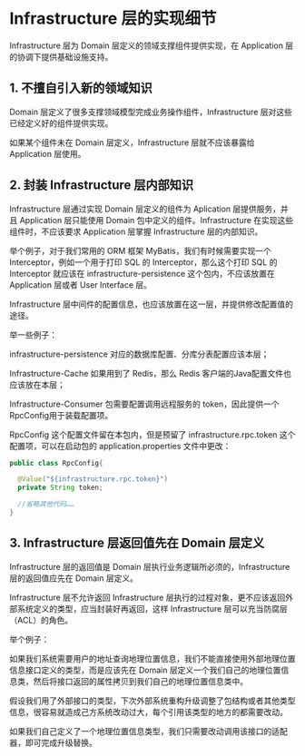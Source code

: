 # Infrastructure 层的实现细节

Infrastructure 层为 Domain 层定义的领域支撑组件提供实现，在 Application 层的协调下提供基础设施支持。

## 1. 不擅自引入新的领域知识

Domain 层定义了很多支撑领域模型完成业务操作组件，Infrastructure 层对这些已经定义好的组件提供实现。

如果某个组件未在 Domain 层定义，Infrastructure 层就不应该暴露给 Application 层使用。

## 2. 封装 Infrastructure 层内部知识

Infrastructure 层通过实现 Domain 层定义的组件为 Aplication 层提供服务，并且 Application 层只能使用 Domain 包中定义的组件。Infrastructure 在实现这些组件时，不应该要求 Application 层掌握 Infrastructure 层的内部知识。

举个例子，对于我们常用的 ORM 框架 MyBatis，我们有时候需要实现一个 Interceptor，例如一个用于打印 SQL 的 Interceptor，那么这个打印 SQL 的 Interceptor 就应该在 infrastructure-persistence 这个包内，不应该放置在 Application 层或者 User Interface 层。

Infrastructure 层中间件的配置信息，也应该放置在这一层，并提供修改配置值的途径。

举一些例子：

infrastructure-persistence 对应的数据库配置、分库分表配置应该本层；

Infrastructure-Cache 如果用到了 Redis，那么 Redis 客户端的Java配置文件也应该放在本层；

Infrastructure-Consumer 包需要配置调用远程服务的 token，因此提供一个RpcConfig用于装载配置项。

RpcConfig 这个配置文件留在本包内，但是预留了 infrastructure.rpc.token 这个配置项，可以在启动包的 application.properties 文件中更改：

```java
public class RpcConfig{

  @Value("${infrastructure.rpc.token}")
  private String token;

  //省略其他代码……
}
```

## 3. Infrastructure 层返回值先在 Domain 层定义

Infrastructure 层的返回值是 Domain 层执行业务逻辑所必须的，Infrastructure 层的返回值应先在 Domain 层定义。

Infrastructure 层不允许返回 Infrastructure 层执行的过程对象，更不应该返回外部系统定义的类型，应当封装好再返回，这样 Infrastructure 层可以充当防腐层（ACL）的角色。

举个例子：

如果我们系统需要用户的地址查询地理位置信息，我们不能直接使用外部地理位置信息接口定义的类型，而是应该先在 Domain 层定义一个我们自己的地理位置信息类，然后将接口返回的属性拷贝到我们自己的地理位置信息类中。

假设我们用了外部接口的类型，下次外部系统重构升级调整了包结构或者其他类型信息，很容易就造成己方系统改动过大，每个引用该类型的地方的都需要改动。

如果我们自己定义了一个地理位置信息类型，我们只需要改动调用该接口的适配器，即可完成升级替换。
